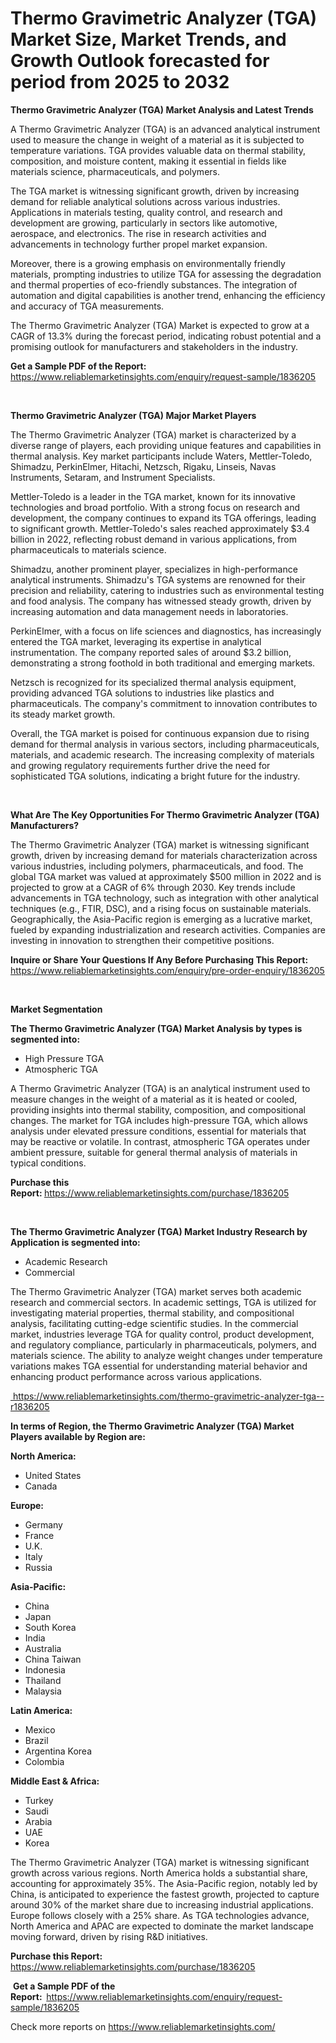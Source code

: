 <p><h1>Thermo Gravimetric Analyzer (TGA) Market Size, Market Trends, and Growth Outlook forecasted for period from 2025 to 2032</h1></p><p><strong>Thermo Gravimetric Analyzer (TGA) Market Analysis and Latest Trends</strong></p>
<p><p>A Thermo Gravimetric Analyzer (TGA) is an advanced analytical instrument used to measure the change in weight of a material as it is subjected to temperature variations. TGA provides valuable data on thermal stability, composition, and moisture content, making it essential in fields like materials science, pharmaceuticals, and polymers.</p><p>The TGA market is witnessing significant growth, driven by increasing demand for reliable analytical solutions across various industries. Applications in materials testing, quality control, and research and development are growing, particularly in sectors like automotive, aerospace, and electronics. The rise in research activities and advancements in technology further propel market expansion.</p><p>Moreover, there is a growing emphasis on environmentally friendly materials, prompting industries to utilize TGA for assessing the degradation and thermal properties of eco-friendly substances. The integration of automation and digital capabilities is another trend, enhancing the efficiency and accuracy of TGA measurements.</p><p>The Thermo Gravimetric Analyzer (TGA) Market is expected to grow at a CAGR of 13.3% during the forecast period, indicating robust potential and a promising outlook for manufacturers and stakeholders in the industry.</p></p>
<p><strong>Get a Sample PDF of the Report:&nbsp;</strong> <a href="https://www.reliablemarketinsights.com/enquiry/request-sample/1836205?utm_campaign=2888&utm_medium=2&utm_source=Github&utm_content=ia&utm_term=26032025&utm_id=thermo-gravimetric-analyzer-tga">https://www.reliablemarketinsights.com/enquiry/request-sample/1836205</a></p>
<p>&nbsp;</p>
<p><strong>Thermo Gravimetric Analyzer (TGA) Major Market Players</strong></p>
<p><p>The Thermo Gravimetric Analyzer (TGA) market is characterized by a diverse range of players, each providing unique features and capabilities in thermal analysis. Key market participants include Waters, Mettler-Toledo, Shimadzu, PerkinElmer, Hitachi, Netzsch, Rigaku, Linseis, Navas Instruments, Setaram, and Instrument Specialists.</p><p>Mettler-Toledo is a leader in the TGA market, known for its innovative technologies and broad portfolio. With a strong focus on research and development, the company continues to expand its TGA offerings, leading to significant growth. Mettler-Toledo's sales reached approximately $3.4 billion in 2022, reflecting robust demand in various applications, from pharmaceuticals to materials science.</p><p>Shimadzu, another prominent player, specializes in high-performance analytical instruments. Shimadzu's TGA systems are renowned for their precision and reliability, catering to industries such as environmental testing and food analysis. The company has witnessed steady growth, driven by increasing automation and data management needs in laboratories.</p><p>PerkinElmer, with a focus on life sciences and diagnostics, has increasingly entered the TGA market, leveraging its expertise in analytical instrumentation. The company reported sales of around $3.2 billion, demonstrating a strong foothold in both traditional and emerging markets.</p><p>Netzsch is recognized for its specialized thermal analysis equipment, providing advanced TGA solutions to industries like plastics and pharmaceuticals. The company's commitment to innovation contributes to its steady market growth.</p><p>Overall, the TGA market is poised for continuous expansion due to rising demand for thermal analysis in various sectors, including pharmaceuticals, materials, and academic research. The increasing complexity of materials and growing regulatory requirements further drive the need for sophisticated TGA solutions, indicating a bright future for the industry.</p></p>
<p>&nbsp;</p>
<p><strong>What Are The Key Opportunities For Thermo Gravimetric Analyzer (TGA) Manufacturers?</strong></p>
<p><p>The Thermo Gravimetric Analyzer (TGA) market is witnessing significant growth, driven by increasing demand for materials characterization across various industries, including polymers, pharmaceuticals, and food. The global TGA market was valued at approximately $500 million in 2022 and is projected to grow at a CAGR of 6% through 2030. Key trends include advancements in TGA technology, such as integration with other analytical techniques (e.g., FTIR, DSC), and a rising focus on sustainable materials. Geographically, the Asia-Pacific region is emerging as a lucrative market, fueled by expanding industrialization and research activities. Companies are investing in innovation to strengthen their competitive positions.</p></p>
<p><strong>Inquire or Share Your Questions If Any Before Purchasing This Report:</strong> <a href="https://www.reliablemarketinsights.com/enquiry/pre-order-enquiry/1836205?utm_campaign=2888&utm_medium=2&utm_source=Github&utm_content=ia&utm_term=26032025&utm_id=thermo-gravimetric-analyzer-tga">https://www.reliablemarketinsights.com/enquiry/pre-order-enquiry/1836205</a></p>
<p>&nbsp;</p>
<p><strong>Market Segmentation</strong></p>
<p><strong>The Thermo Gravimetric Analyzer (TGA) Market Analysis by types is segmented into:</strong></p>
<p><ul><li>High Pressure TGA</li><li>Atmospheric TGA</li></ul></p>
<p><p>A Thermo Gravimetric Analyzer (TGA) is an analytical instrument used to measure changes in the weight of a material as it is heated or cooled, providing insights into thermal stability, composition, and compositional changes. The market for TGA includes high-pressure TGA, which allows analysis under elevated pressure conditions, essential for materials that may be reactive or volatile. In contrast, atmospheric TGA operates under ambient pressure, suitable for general thermal analysis of materials in typical conditions.</p></p>
<p><strong>Purchase this Report:&nbsp;</strong><a href="https://www.reliablemarketinsights.com/purchase/1836205?utm_campaign=2888&utm_medium=2&utm_source=Github&utm_content=ia&utm_term=26032025&utm_id=thermo-gravimetric-analyzer-tga">https://www.reliablemarketinsights.com/purchase/1836205</a></p>
<p>&nbsp;</p>
<p><strong>The Thermo Gravimetric Analyzer (TGA) Market Industry Research by Application is segmented into:</strong></p>
<p><ul><li>Academic Research</li><li>Commercial</li></ul></p>
<p><p>The Thermo Gravimetric Analyzer (TGA) market serves both academic research and commercial sectors. In academic settings, TGA is utilized for investigating material properties, thermal stability, and compositional analysis, facilitating cutting-edge scientific studies. In the commercial market, industries leverage TGA for quality control, product development, and regulatory compliance, particularly in pharmaceuticals, polymers, and materials science. The ability to analyze weight changes under temperature variations makes TGA essential for understanding material behavior and enhancing product performance across various applications.</p></p>
<p><a href="https://www.reliablemarketinsights.com/thermo-gravimetric-analyzer-tga--r1836205?utm_campaign=2888&utm_medium=2&utm_source=Github&utm_content=ia&utm_term=26032025&utm_id=thermo-gravimetric-analyzer-tga">&nbsp;https://www.reliablemarketinsights.com/thermo-gravimetric-analyzer-tga--r1836205</a></p>
<p><strong>In terms of Region, the Thermo Gravimetric Analyzer (TGA) Market Players available by Region are:</strong></p>
<p>
    <p> <strong> North America: </strong>
        <ul>
            <li>United States</li>
            <li>Canada</li>
        </ul>
        </p> 
    <p> <strong> Europe: </strong>
        <ul>
            <li>Germany</li>
            <li>France</li>
            <li>U.K.</li>
            <li>Italy</li>
            <li>Russia</li>
        </ul>
        </p> 
    <p> <strong> Asia-Pacific: </strong>
        <ul>
            <li>China</li>
            <li>Japan</li>
            <li>South Korea</li>
            <li>India</li>
            <li>Australia</li>
            <li>China Taiwan</li>
            <li>Indonesia</li>
            <li>Thailand</li>
            <li>Malaysia</li>
        </ul>
        </p> 
    <p> <strong> Latin America: </strong>
        <ul>
            <li>Mexico</li>
            <li>Brazil</li>
            <li>Argentina Korea</li>
            <li>Colombia</li>
        </ul>
        </p> 
    <p> <strong> Middle East & Africa: </strong>
        <ul>
            <li>Turkey</li>
            <li>Saudi</li>
            <li>Arabia</li>
            <li>UAE</li>
            <li>Korea</li>
        </ul>
    </p>
    </p>
<p><p>The Thermo Gravimetric Analyzer (TGA) market is witnessing significant growth across various regions. North America holds a substantial share, accounting for approximately 35%. The Asia-Pacific region, notably led by China, is anticipated to experience the fastest growth, projected to capture around 30% of the market share due to increasing industrial applications. Europe follows closely with a 25% share. As TGA technologies advance, North America and APAC are expected to dominate the market landscape moving forward, driven by rising R&D initiatives.</p></p>
<p><strong>Purchase this Report: </strong><a href="https://www.reliablemarketinsights.com/purchase/1836205?utm_campaign=2888&utm_medium=2&utm_source=Github&utm_content=ia&utm_term=26032025&utm_id=thermo-gravimetric-analyzer-tga">https://www.reliablemarketinsights.com/purchase/1836205</a></p>
<p>&nbsp;<strong>Get a Sample PDF of the Report:&nbsp;&nbsp;</strong><a href="https://www.reliablemarketinsights.com/enquiry/request-sample/1836205?utm_campaign=2888&utm_medium=2&utm_source=Github&utm_content=ia&utm_term=26032025&utm_id=thermo-gravimetric-analyzer-tga">https://www.reliablemarketinsights.com/enquiry/request-sample/1836205</a></p>
<p><strong></strong></p>
<p>Check more reports on <a href="https://www.reliablemarketinsights.com/?utm_campaign=2888&utm_medium=2&utm_source=Github&utm_content=ia&utm_term=26032025&utm_id=thermo-gravimetric-analyzer-tga">https://www.reliablemarketinsights.com/</a></p>